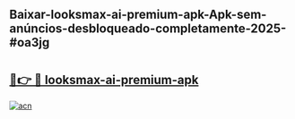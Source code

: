 ## Baixar-looksmax-ai-premium-apk-Apk-sem-anúncios-desbloqueado-completamente-2025-#oa3jg

# <h2><a href="https://ainizakaria.my?title=looksmax-ai-premium-apk&ref=20M">🔗👉 🔴 looksmax-ai-premium-apk</a></h2>

[![acn](https://github.com/user-attachments/assets/0f9c940e-d8b0-45ae-aac7-cd30a18b3e1c)](https://ainizakaria.my?title=looksmax-ai-premium-apk&ref=20M)

